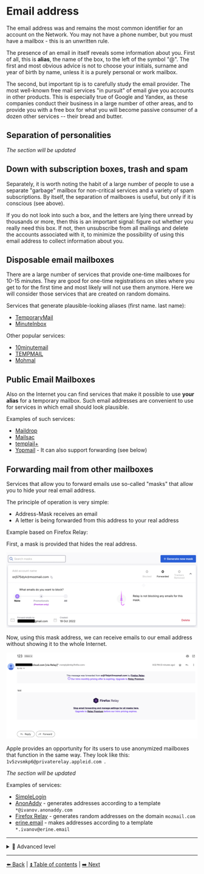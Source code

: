 # Email address

The email address was and remains the most common identifier for an account on the Network. You may not have a phone number,
but you must have a mailbox - this is an unwritten rule.

The presence of an email in itself reveals some information about you. First of all, this is **alias**, the name of the box, to the left of
the symbol "@". The first and most obvious advice is not to choose your initials, surname and year of birth by name, unless it is a purely personal
or work mailbox.

The second, but important tip is to carefully study the email provider. The most well-known free mail services "in pursuit" of email give
you accounts in other products. This is especially true of Google and Yandex, as these companies conduct their business in a large number of
other areas, and to provide you with a free box for what you will become passive consumer of a dozen other services -- their bread and butter.

## Separation of personalities

*The section will be updated*

## Down with subscription boxes, trash and spam

Separately, it is worth noting the habit of a large number of people to use a separate "garbage" mailbox for non-critical services
and a variety of spam subscriptions. By itself, the separation of mailboxes is useful, but only if it is conscious (see above).

If you do not look into such a box, and the letters are lying there unread by thousands or more, then this is an important signal: figure
out whether you really need this box. If not, then unsubscribe from all mailings and delete the accounts associated with it,
to minimize the possibility of using this email address to collect information about you.

## Disposable email mailboxes

There are a large number of services that provide one-time mailboxes for 10-15 minutes.
They are good for one-time registrations on sites where you get to for the first time and most likely will not use them anymore.
Here we will consider those services that are created on random domains.

Services that generate plausible-looking aliases (first name. last name):

- [TemporaryMail](https://temporarymail.com/)
- [MinuteInbox](https://www.minuteinbox.com/)

Other popular services:
- [10minutemail](https://10minutemail.net)
- [TEMPMAIL](https://temp-mail.org/ru/)
- [Mohmal](https://www.mohmal.com/en)

## Public Email Mailboxes

Also on the Internet you can find services that make it possible to use **your alias** for a temporary mailbox.
Such email addresses are convenient to use for services in which email should look plausible.

Examples of such services:

- [Maildrop](https://maildrop.cc/)
- [Mailsac](https://mailsac.com/)
- [templail+](https://tempmail.plus)
- [Yopmail](https://yopmail.com/) - It can also support forwarding (see below)

## Forwarding mail from other mailboxes

Services that allow you to forward emails use so-called "masks" that allow you to hide your real email address.

The principle of operation is very simple:
- Address-Mask receives an email
- A letter is being forwarded from this address to your real address

Example based on Firefox Relay:

First, a mask is provided that hides the real address.

![firefoxrelay](/img/firefoxrelay.png)

Now, using this mask address, we can receive emails to our email address without showing it to the whole Internet.

![relayedemail](/img/relayedemail.png)

Apple provides an opportunity for its users to use anonymized mailboxes
that function in the same way. They look like this: `1v5zvsmkp6@privaterelay.appleid.com `.

*The section will be updated*

Examples of services:

- [SimpleLogin](https://simplelogin.io/)
- [AnonAddy](https://anonaddy.com/) - generates addresses according to a template `*@ivanov.anonaddy.com`
- [Firefox Relay](https://relay.firefox.com/) - generates random addresses on the domain `mozmail.com`
- [erine.email](https://erine.email/) - makes addresses according to a template `*.ivanov@erine.email`

---

<details>
  <summary>🥷 Advanced level</summary>


## Using a personal domain to create catch-all mailboxes

*The section will be updated*

## Using dots in Gmail addresses

*The section will be updated*

## Using BitWarden to generate email aliases

The BitWarden password manager allows you to generate random "plus" aliases,
as well as catch-all mailbox addresses and even forwarding mailboxes.

![bitwarden_ru.png](https://github.com/soxoj/counter-osint-guide-en/blob/main/img/bitwarden_ru.png)

*The section will be updated*

</details>

---

[⬅️ Back](./phone.md) | [⏫ Table of contents](../README.md) | [➡️ Next](./fio-birthday.md)
